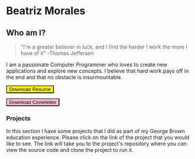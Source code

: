 # Beatriz Morales 

## Who am I?

>"I'm a greater believer in luck, and I find the harder I work
>the more I have of it" -Thomas Jefferson

I am a passionate Computer Programmer who loves to create new applications and explore new concepts. I believe that hard work pays off
in the end and that no obstacle is insurmountable.


<form method="get" action="Beatriz-Morales-Resume.docx">
   <button type="submit" style="background-color:yellow">Download Resume</button>
</form>
<form method="get" action="Beatriz-Morales-Coverletter.docx">
   <button type="submit" style="background-color:pink">Download Coverletter</button>
   
<div id="projects">
   <h3>Projects</h3>
   <p> In this section I have some projects that I did as part of my George Brown education experience. Please click on the link of the project that you would like to see. The link will take you to the project's repository where you can view the source code and clone the project to run it.</p>
   

